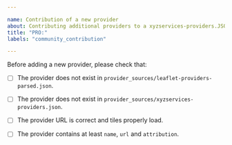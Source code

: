 ```yaml
---

name: Contribution of a new provider
about: Contributing additional providers to a xyzservices-providers.JSON
title: "PRO:"
labels: "community_contribution"

---
```

Before adding a new provider, please check that:

- [ ] The provider does not exist in `provider_sources/leaflet-providers-parsed.json`.

- [ ] The provider does not exist in `provider_sources/xyzservices-providers.json`.

- [ ] The provider URL is correct and tiles properly load.

- [ ] The provider contains at least `name`, `url` and `attribution`.
